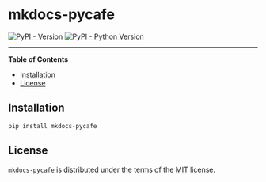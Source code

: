 # mkdocs-pycafe

[![PyPI - Version](https://img.shields.io/pypi/v/mkdocs-pycafe.svg)](https://pypi.org/project/mkdocs-pycafe)
[![PyPI - Python Version](https://img.shields.io/pypi/pyversions/mkdocs-pycafe.svg)](https://pypi.org/project/mkdocs-pycafe)

-----

**Table of Contents**

- [Installation](#installation)
- [License](#license)

## Installation

```console
pip install mkdocs-pycafe
```

## License

`mkdocs-pycafe` is distributed under the terms of the [MIT](https://spdx.org/licenses/MIT.html) license.
